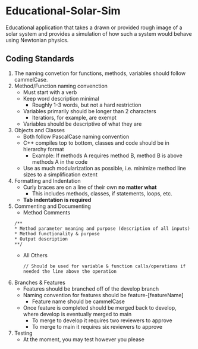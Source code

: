 # Educational-Solar-Sim
Educational application that takes a drawn or provided rough image of a solar system and provides a simulation of how such a system would behave using Newtonian physics.

## Coding Standards
1. The naming convetion for functions, methods, variables should follow cammelCase.
2. Method/Function naming convenction
    - Must start with a verb
    - Keep word description minimal
        - Roughly 1-3 words, but not a hard restriction
    - Variables primarily should be longer than 2 characters
        - Iteratiors, for example, are exempt
    - Variables should be descriptive of what they are
3. Objects and Classes
    - Both follow PascalCase naming convention
    - C++ compiles top to bottom, classes and code should be in hierarchy format
        - Example: If methods A requires method B, method B is above methods A in the code
    - Use as much modularization as possible, i.e. minimize method line sizes to a simplification extent
4. Formatting and Indentation
    - Curly braces are on a line of their own **no matter what**
        - This includes methods, classes, if statements, loops, etc.
    - **Tab indentation is required**
5. Commenting and Documenting
    - Method Comments
    ```
	/**
	* Method parameter meaning and purpose (description of all inputs)
	* Method functionality & purpose
	* Output description
	**/
    ```
    - All Others
        ```
        // Should be used for variable & function calls/operations if needed the line above the operation 
        ```
6. Branches & Features
    - Features should be branched off of the develop branch
    - Naming convention for features should be feature-[featureName]
        - Feature name should be cammelCase
    - Once feature is completed should be merged back to develop, where develop is eventually merged to main
        - To merge to develop it requires two reviewers to approve
        - To merge to main it requires six reviewers to approve
7. Testing
    - At the moment, you may test however you please 
